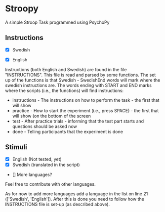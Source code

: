 # Stroopy
A simple Stroop Task programmed using PsychoPy

## Instructions
- [x] Swedish
- [x] English


Instructions (both English and Swedish) are found in the file "INSTRUCTIONS". This file is read and parsed by some
functions. The set up of the functions is that Swedish - SwedishEnd words will mark where the swedish instructions are.
The words ending with START and END marks where the scripts (i.e., the functions) will find instructions:

- instructions - The instructions on how to perform the task - the first that will show
- practice - How to start the experiment (i.e., press SPACE) - the first that will show (on the bottom of the screen
- test - After practice trials - informing that the test part starts and questions should be asked now
- done - Telling participants that the experiment is done

## Stimuli
- [x] English (Not tested, yet)
- [x] Swedish (translated in the script)
- [] More languages?

Feel free to contribute with other languages.

As for now to add more languages add a language in the list on line 21 (['Swedish', 'English']). After this is done
you need to follow how the INSTRUCTIONS file is set-up (as described above).
